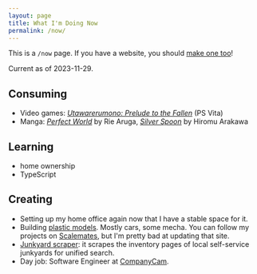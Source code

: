 ```yaml
---
layout: page
title: What I'm Doing Now
permalink: /now/
---
```


This is a `/now` page. If you have a website, you should [make one too](https://nownownow.com/about)!

Current as of <span class="date">2023-11-29</span>.

## Consuming

- Video games: _[Utawarerumono: Prelude to the Fallen](https://www.metacritic.com/game/utawarerumono-prelude-to-the-fallen/)_ (PS Vita)
- Manga: _[Perfect World](https://app.thestorygraph.com/series/131517)_ by Rie Aruga, _[Silver Spoon](https://app.thestorygraph.com/series/6091)_ by Hiromu Arakawa

## Learning

- home ownership
- TypeScript

## Creating

- Setting up my home office again now that I have a stable space for it.
- Building [plastic models](https://en.wikipedia.org/wiki/Plastic_model). Mostly cars, some mecha. You can follow my projects on [Scalemates](https://www.scalemates.com/profiles/mate.php?id=104315), but I'm pretty bad at updating that site.
- [Junkyard scraper](https://github.com/alis0nc/junkyard_scraper): it scrapes the inventory pages of local self-service junkyards for unified search.
- Day job: Software Engineer at [CompanyCam](https://companycam.com/).
